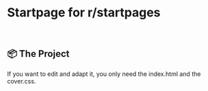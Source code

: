 # 
<h1 align="left">
   Startpage for r/startpages
</h1>
<br>

## 📦 The Project

If you want to edit and adapt it, you only need the index.html and the cover.css.
